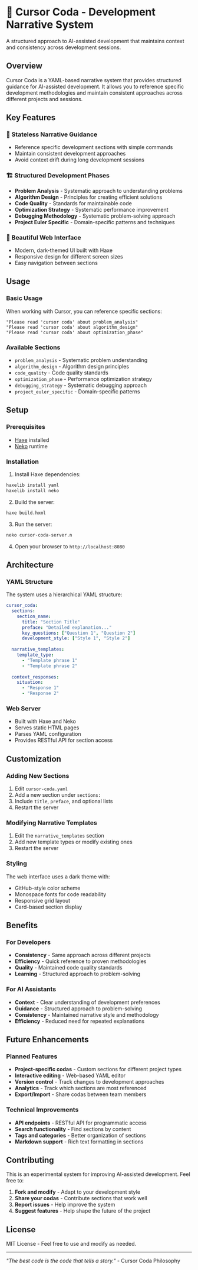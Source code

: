 # 🎯 Cursor Coda - Development Narrative System

A structured approach to AI-assisted development that maintains context and consistency across development sessions.

## Overview

Cursor Coda is a YAML-based narrative system that provides structured guidance for AI-assisted development. It allows you to reference specific development methodologies and maintain consistent approaches across different projects and sessions.

## Key Features

### 📝 Stateless Narrative Guidance
- Reference specific development sections with simple commands
- Maintain consistent development approaches
- Avoid context drift during long development sessions

### 🏗️ Structured Development Phases
- **Problem Analysis** - Systematic approach to understanding problems
- **Algorithm Design** - Principles for creating efficient solutions
- **Code Quality** - Standards for maintainable code
- **Optimization Strategy** - Systematic performance improvement
- **Debugging Methodology** - Systematic problem-solving approach
- **Project Euler Specific** - Domain-specific patterns and techniques

### 🎨 Beautiful Web Interface
- Modern, dark-themed UI built with Haxe
- Responsive design for different screen sizes
- Easy navigation between sections

## Usage

### Basic Usage
When working with Cursor, you can reference specific sections:

```
"Please read 'cursor coda' about problem_analysis"
"Please read 'cursor coda' about algorithm_design"
"Please read 'cursor coda' about optimization_phase"
```

### Available Sections
- `problem_analysis` - Systematic problem understanding
- `algorithm_design` - Algorithm design principles
- `code_quality` - Code quality standards
- `optimization_phase` - Performance optimization strategy
- `debugging_strategy` - Systematic debugging approach
- `project_euler_specific` - Domain-specific patterns

## Setup

### Prerequisites
- [Haxe](https://haxe.org/download/) installed
- [Neko](https://nekovm.org/) runtime

### Installation
1. Install Haxe dependencies:
```bash
haxelib install yaml
haxelib install neko
```

2. Build the server:
```bash
haxe build.hxml
```

3. Run the server:
```bash
neko cursor-coda-server.n
```

4. Open your browser to `http://localhost:8080`

## Architecture

### YAML Structure
The system uses a hierarchical YAML structure:

```yaml
cursor_coda:
  sections:
    section_name:
      title: "Section Title"
      preface: "Detailed explanation..."
      key_questions: ["Question 1", "Question 2"]
      development_style: ["Style 1", "Style 2"]
  
  narrative_templates:
    template_type:
      - "Template phrase 1"
      - "Template phrase 2"
  
  context_responses:
    situation:
      - "Response 1"
      - "Response 2"
```

### Web Server
- Built with Haxe and Neko
- Serves static HTML pages
- Parses YAML configuration
- Provides RESTful API for section access

## Customization

### Adding New Sections
1. Edit `cursor-coda.yaml`
2. Add a new section under `sections:`
3. Include `title`, `preface`, and optional lists
4. Restart the server

### Modifying Narrative Templates
1. Edit the `narrative_templates` section
2. Add new template types or modify existing ones
3. Restart the server

### Styling
The web interface uses a dark theme with:
- GitHub-style color scheme
- Monospace fonts for code readability
- Responsive grid layout
- Card-based section display

## Benefits

### For Developers
- **Consistency** - Same approach across different projects
- **Efficiency** - Quick reference to proven methodologies
- **Quality** - Maintained code quality standards
- **Learning** - Structured approach to problem-solving

### For AI Assistants
- **Context** - Clear understanding of development preferences
- **Guidance** - Structured approach to problem-solving
- **Consistency** - Maintained narrative style and methodology
- **Efficiency** - Reduced need for repeated explanations

## Future Enhancements

### Planned Features
- **Project-specific codas** - Custom sections for different project types
- **Interactive editing** - Web-based YAML editor
- **Version control** - Track changes to development approaches
- **Analytics** - Track which sections are most referenced
- **Export/Import** - Share codas between team members

### Technical Improvements
- **API endpoints** - RESTful API for programmatic access
- **Search functionality** - Find sections by content
- **Tags and categories** - Better organization of sections
- **Markdown support** - Rich text formatting in sections

## Contributing

This is an experimental system for improving AI-assisted development. Feel free to:

1. **Fork and modify** - Adapt to your development style
2. **Share your codas** - Contribute sections that work well
3. **Report issues** - Help improve the system
4. **Suggest features** - Help shape the future of the project

## License

MIT License - Feel free to use and modify as needed.

---

*"The best code is the code that tells a story."* - Cursor Coda Philosophy 